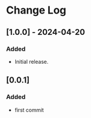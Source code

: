 # Change Log

## [1.0.0] - 2024-04-20

### Added

* Initial release.

## [0.0.1]

### Added

* first commit
